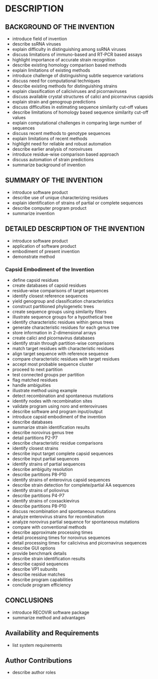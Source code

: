 # DESCRIPTION

## BACKGROUND OF THE INVENTION

- introduce field of invention
- describe ssRNA viruses
- explain difficulty in distinguishing among ssRNA viruses
- discuss limitations of immuno-based and RT-PCR based assays
- highlight importance of accurate strain recognition
- describe existing homology comparison based methods
- explain limitations of existing methods
- introduce challenge of distinguishing subtle sequence variations
- discuss need for computational techniques
- describe existing methods for distinguishing strains
- explain classification of caliciviruses and picornaviruses
- discuss available crystal structures of calici and picornavirus capsids
- explain strain and genogroup predictions
- discuss difficulties in estimating sequence similarity cut-off values
- describe limitations of homology based sequence similarity cut-off values
- explain computational challenges in comparing large number of sequences
- discuss recent methods to genotype sequences
- explain limitations of recent methods
- highlight need for reliable and robust automation
- describe earlier analysis of noroviruses
- introduce residue-wise comparison based approach
- discuss automation of strain predictions
- summarize background of invention

## SUMMARY OF THE INVENTION

- introduce software product
- describe use of unique characterizing residues
- explain identification of strains of partial or complete sequences
- describe computer program product
- summarize invention

## DETAILED DESCRIPTION OF THE INVENTION

- introduce software product
- application of software product
- embodiment of present invention
- demonstrate method

### Capsid Embodiment of the Invention

- define capsid residues
- create databases of capsid residues
- residue-wise comparisons of target sequences
- identify closest reference sequences
- yield genogroup and classification characteristics
- construct partitioned phylogenetic trees
- create sequence groups using similarity filters
- illustrate sequence groups for a hypothetical tree
- identify characteristic residues within genus trees
- generate characteristic residues for each genus tree
- store information in 2-dimensional arrays
- create calici and picornavirus databases
- identify strain through partition-wise comparisons
- match target residues with characteristic residues
- align target sequence with reference sequence
- compare characteristic residues with target residues
- accept most probable sequence cluster
- proceed to next partition
- test connected groups per partition
- flag matched residues
- handle ambiguities
- illustrate method using example
- detect recombination and spontaneous mutations
- identify nodes with recombination sites
- validate program using noro and enteroviruses
- describe software and program input/output
- introduce capsid embodiment of the invention
- describe databases
- summarize strain identification results
- describe norovirus genus tree
- detail partitions P2-P7
- describe characteristic residue comparisons
- identify closest strains
- describe input target complete capsid sequences
- describe input partial sequences
- identify strains of partial sequences
- describe ambiguity resolution
- describe partitions P8-P10
- identify strains of enterovirus capsid sequences
- describe strain detection for complete/partial AA sequences
- identify strains of poliovirus
- describe partitions P4-P7
- identify strains of coxsackievirus
- describe partitions P8-P10
- discuss recombination and spontaneous mutations
- analyze enterovirus strains for recombination
- analyze norovirus partial sequence for spontaneous mutations
- compare with conventional methods
- describe approximate processing times
- detail processing times for norovirus sequences
- detail processing times for calicivirus and picornavirus sequences
- describe GUI options
- provide benchmark details
- describe strain identification results
- describe capsid sequences
- describe VP1 subunits
- describe residue matches
- describe program capabilities
- conclude program efficiency

## CONCLUSIONS

- introduce RECOVIR software package
- summarize method and advantages

## Availability and Requirements

- list system requirements

## Author Contributions

- describe author roles

